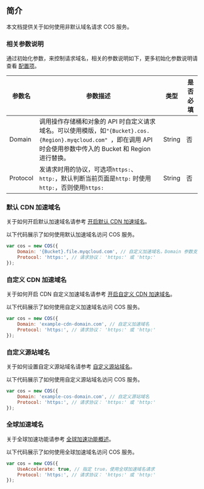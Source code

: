 ## 简介

本文档提供关于如何使用非默认域名请求 COS 服务。

### 相关参数说明

通过初始化参数，来控制请求域名，相关的参数说明如下，更多初始化参数说明请查看 [配置项](https://intl.cloud.tencent.com/document/product/436/11459)。

| 参数名                 | 参数描述                                                     | 类型     | 是否必填 |
| ---------------------- | ------------------------------------------------------------ | -------- | ---- |
| Domain                 | 调用操作存储桶和对象的 API 时自定义请求域名。可以使用模版，如`"{Bucket}.cos.{Region}.myqcloud.com" `，即在调用 API 时会使用参数中传入的 Bucket 和 Region 进行替换。 | String   | 否   |
| Protocol               | 发请求时用的协议，可选项`https:`、`http:`，默认判断当前页面是`http:` 时使用`http:`，否则使用`https:` | String   | 否   |

### 默认 CDN 加速域名

关于如何开启默认加速域名请参考 [开启默认 CDN 加速域名](https://intl.cloud.tencent.com/document/product/436/31505)。

以下代码展示了如何使用默认加速域名访问 COS 服务。

```javascript
var cos = new COS({
    Domain: '{Bucket}.file.myqcloud.com', // 自定义加速域名，Domain 参数支持模板，这个例子里 {Bucket} 会在请求时按传入的 Bucket 自动替换
    Protocol: 'https:', // 请求协议： 'https:' 或 'http:'
});
```

### 自定义 CDN 加速域名

关于如何开启 CDN 自定义加速域名请参考 [开启自定义 CDN 加速域名](https://intl.cloud.tencent.com/document/product/436/31506)。

以下代码展示了如何使用自定义加速域名访问 COS 服务。

```js
var cos = new COS({
    Domain: 'example-cdn-domain.com', // 自定义加速域名
    Protocol: 'https:', // 请求协议： 'https:' 或 'http:'
});
```

### 自定义源站域名

关于如何设置自定义源站域名请参考 [自定义源站域名](https://intl.cloud.tencent.com/document/product/436/31507)。

以下代码展示了如何使用自定义源站域名访问 COS 服务。

```js
var cos = new COS({
    Domain: 'example-cos-domain.com', // 自定义源站域名
    Protocol: 'https:', // 请求协议： 'https:' 或 'http:'
});
```

### 全球加速域名

关于全球加速功能请参考 [全球加速功能概述](https://intl.cloud.tencent.com/document/product/436/33409)。

以下代码展示了如何使用全球加速域名访问 COS 服务。

```js
var cos = new COS({
    UseAccelerate: true, // 指定 true，使用全球加速域名请求
    Protocol: 'https:', // 请求协议： 'https:' 或 'http:'
});
```
